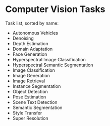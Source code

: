 # Computer Vision Tasks

Task list, sorted by name:

- Autonomous Vehicles
- Denoising
- Depth Estimation
- Domain Adaptation
- Face Generation
- Hyperspectral Image Classification
- Hyperspectral Semantic Segmentation
- Image Classification
- Image Generation
- Image Retrieval
- Instance Segmentation
- Object Detection
- Pose Estimation
- Scene Text Detection
- Semantic Segmentation
- Style Transfer
- Super Resolution
